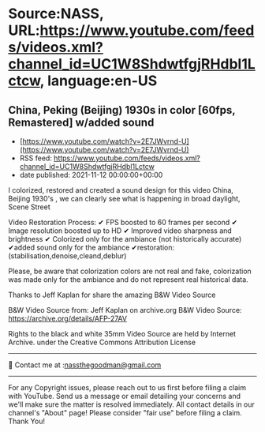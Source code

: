 # Source:NASS, URL:https://www.youtube.com/feeds/videos.xml?channel_id=UC1W8ShdwtfgjRHdbl1Lctcw, language:en-US

## China, Peking (Beijing) 1930s in color [60fps, Remastered] w/added sound
 - [https://www.youtube.com/watch?v=2E7JWvrnd-U](https://www.youtube.com/watch?v=2E7JWvrnd-U)
 - RSS feed: https://www.youtube.com/feeds/videos.xml?channel_id=UC1W8ShdwtfgjRHdbl1Lctcw
 - date published: 2021-11-12 00:00:00+00:00

I colorized, restored and created a sound design for this video China, Beijing 1930's , we can clearly see what is happening in broad daylight, Scene Street

Video Restoration Process:
✔ FPS boosted to 60 frames per second 
✔ Image resolution boosted up to HD 
✔ Improved video sharpness and brightness 
✔ Colorized only for the ambiance (not historically accurate)
✔added sound only for the ambiance
✔restoration:(stabilisation,denoise,cleand,deblur) 

Please, be aware that colorization colors are not real and fake, colorization was made only for the ambiance and do not represent real historical data.

Thanks to Jeff Kaplan  for share the amazing B&W Video Source

B&W Video Source from: Jeff Kaplan on archive.org
B&W Video Source: https://archive.org/details/AFP-27AV

Rights to the black and white 35mm Video Source are held by Internet Archive. under the Creative Commons Attribution License
- - - - - - - - - - - - - - - - - - - -
📨 Contact me at :nassthegoodman@gmail.com
- - - - - - - - - - - - - - - - - - - -
For any Copyright issues, please reach out to us first before filing a claim with YouTube. Send us a message or email detailing your concerns and we'll make sure the matter is resolved immediately. All contact details in our channel's "About" page! Please consider "fair use" before filing a claim. Thank You!

